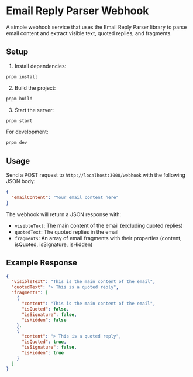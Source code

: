 # Email Reply Parser Webhook

A simple webhook service that uses the Email Reply Parser library to parse email content and extract visible text, quoted replies, and fragments.

## Setup

1. Install dependencies:
```bash
pnpm install
```

2. Build the project:
```bash
pnpm build
```

3. Start the server:
```bash
pnpm start
```

For development:
```bash
pnpm dev
```

## Usage

Send a POST request to `http://localhost:3000/webhook` with the following JSON body:

```json
{
  "emailContent": "Your email content here"
}
```

The webhook will return a JSON response with:
- `visibleText`: The main content of the email (excluding quoted replies)
- `quotedText`: The quoted replies in the email
- `fragments`: An array of email fragments with their properties (content, isQuoted, isSignature, isHidden)

## Example Response

```json
{
  "visibleText": "This is the main content of the email",
  "quotedText": "> This is a quoted reply",
  "fragments": [
    {
      "content": "This is the main content of the email",
      "isQuoted": false,
      "isSignature": false,
      "isHidden": false
    },
    {
      "content": "> This is a quoted reply",
      "isQuoted": true,
      "isSignature": false,
      "isHidden": true
    }
  ]
}
``` 